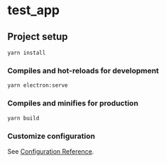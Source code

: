 # test_app

## Project setup
```
yarn install
```

### Compiles and hot-reloads for development
```
yarn electron:serve
```

### Compiles and minifies for production
```
yarn build
```

### Customize configuration
See [Configuration Reference](https://cli.vuejs.org/config/).
